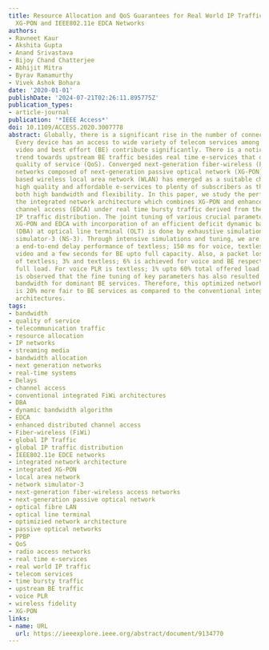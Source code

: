```yaml
---
title: Resource Allocation and QoS Guarantees for Real World IP Traffic in Integrated
  XG-PON and IEEE802.11e EDCA Networks
authors:
- Ravneet Kaur
- Akshita Gupta
- Anand Srivastava
- Bijoy Chand Chatterjee
- Abhijit Mitra
- Byrav Ramamurthy
- Vivek Ashok Bohara
date: '2020-01-01'
publishDate: '2024-07-21T02:26:11.895775Z'
publication_types:
- article-journal
publication: '*IEEE Access*'
doi: 10.1109/ACCESS.2020.3007778
abstract: Globally, there is a significant rise in the number of connected devices.
  Every device has an access to wide variety of telecom services among which voice,
  video and best effort (BE) contribute significantly. There is a noticeable growing
  trend towards upstream BE traffic besides real time e-services that demand high
  quality of service (QoS). Converged next-generation fiber-wireless (FiWi) access
  networks composed of next-generation passive optical network (XG-PON) and 802.11n
  based wireless local area network (WLAN) has emerged as a suitable choice to provide
  high quality and affordable e-services to plenty of subscribers as they possess
  both high bandwidth and flexibility. In this paper, we study the performance of
  the integrated network architecture which combines XG-PON and enhanced distributed
  channel access (EDCA) under real time bursty traffic derived from the current global
  IP traffic distribution. The joint tuning of various crucial parameters of both
  XG-PON and EDCA with incorporation of an efficient deficit dynamic bandwidth algorithm
  (DBA) at optical line terminal (OLT) is done by exhaustive simulations in network
  simulator-3 (NS-3). Through intensive simulations and tuning, we are able to achieve
  a end-to-end delay performance of textless; 150 ms for voice, textless; 500 ms for
  video and a few seconds for BE upto full capacity. Also, a packet loss ratio (PLR)
  of textless; 3% and textless; 6% is achieved for voice and BE respectively upto
  full load. For voice PLR is textless; 1% upto 60% total offered load. Further, it
  is observed that the fine tuning of key parameters has also resulted in increased
  bandwidth for dominant BE services. Therefore, this optimized network architecture
  is 20% more fair to BE services as compared to the conventional integrated FiWi
  architectures.
tags:
- bandwidth
- quality of service
- telecommunication traffic
- resource allocation
- IP networks
- streaming media
- bandwidth allocation
- next generation networks
- real-time systems
- Delays
- channel access
- conventional integrated FiWi architectures
- DBA
- dynamic bandwidth algorithm
- EDCA
- enhanced distributed channel access
- Fiber-wireless (FiWi)
- global IP Traffic
- global IP traffic distribution
- IEEE802.11e EDCE networks
- integrated network architecture
- integrated XG-PON
- local area network
- network simulator-3
- next-generation fiber-wireless access networks
- next-generation passive optical network
- optical fibre LAN
- optical line terminal
- optimizied network architecture
- passive optical networks
- PPBP
- QoS
- radio access networks
- real time e-services
- real world IP traffic
- telecom services
- time bursty traffic
- upstream BE traffic
- voice PLR
- wireless fidelity
- XG-PON
links:
- name: URL
  url: https://ieeexplore.ieee.org/abstract/document/9134770
---
```

